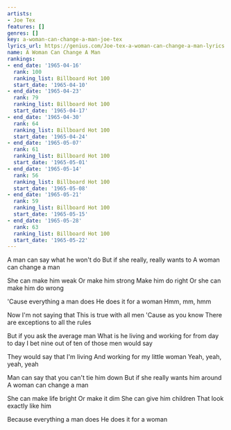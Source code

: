```yaml
---
artists:
- Joe Tex
features: []
genres: []
key: a-woman-can-change-a-man-joe-tex
lyrics_url: https://genius.com/Joe-tex-a-woman-can-change-a-man-lyrics
name: A Woman Can Change A Man
rankings:
- end_date: '1965-04-16'
  rank: 100
  ranking_list: Billboard Hot 100
  start_date: '1965-04-10'
- end_date: '1965-04-23'
  rank: 79
  ranking_list: Billboard Hot 100
  start_date: '1965-04-17'
- end_date: '1965-04-30'
  rank: 64
  ranking_list: Billboard Hot 100
  start_date: '1965-04-24'
- end_date: '1965-05-07'
  rank: 61
  ranking_list: Billboard Hot 100
  start_date: '1965-05-01'
- end_date: '1965-05-14'
  rank: 56
  ranking_list: Billboard Hot 100
  start_date: '1965-05-08'
- end_date: '1965-05-21'
  rank: 59
  ranking_list: Billboard Hot 100
  start_date: '1965-05-15'
- end_date: '1965-05-28'
  rank: 63
  ranking_list: Billboard Hot 100
  start_date: '1965-05-22'
---
```

A man can say what he won't do
But if she really, really wants to
A woman can change a man

She can make him weak
Or make him strong
Make him do right
Or she can make him do wrong

'Cause everything a man does
He does it for a woman
Hmm, mm, hmm

Now I'm not saying that
This is true with all men
'Cause as you know
There are exceptions to all the rules

But if you ask the average man
What is he living and working for from day to day
I bet nine out of ten of those men would say

They would say that I'm living
And working for my little woman
Yeah, yeah, yeah, yeah

Man can say that you can't tie him down
But if she really wants him around
A woman can change a man

She can make life bright
Or make it dim
She can give him children
That look exactly like him

Because everything a man does
He does it for a woman

